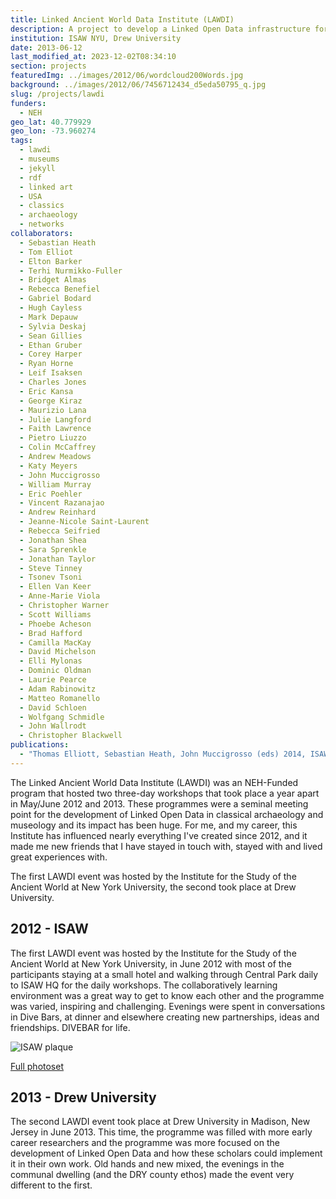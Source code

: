 ```yaml
---
title: Linked Ancient World Data Institute (LAWDI)
description: A project to develop a Linked Open Data infrastructure for the Ancient World
institution: ISAW NYU, Drew University
date: 2013-06-12
last_modified_at: 2023-12-02T08:34:10
section: projects
featuredImg: ../images/2012/06/wordcloud200Words.jpg
background: ../images/2012/06/7456712434_d5eda50795_q.jpg
slug: /projects/lawdi
funders:
  - NEH
geo_lat: 40.779929
geo_lon: -73.960274
tags:
  - lawdi
  - museums
  - jekyll
  - rdf
  - linked art
  - USA
  - classics
  - archaeology
  - networks
collaborators:
  - Sebastian Heath
  - Tom Elliot
  - Elton Barker
  - Terhi Nurmikko-Fuller
  - Bridget Almas
  - Rebecca Benefiel
  - Gabriel Bodard
  - Hugh Cayless
  - Mark Depauw
  - Sylvia Deskaj
  - Sean Gillies
  - Ethan Gruber
  - Corey Harper
  - Ryan Horne
  - Leif Isaksen
  - Charles Jones
  - Eric Kansa
  - George Kiraz
  - Maurizio Lana
  - Julie Langford
  - Faith Lawrence
  - Pietro Liuzzo
  - Colin McCaffrey
  - Andrew Meadows
  - Katy Meyers
  - John Muccigrosso
  - William Murray
  - Eric Poehler
  - Vincent Razanajao
  - Andrew Reinhard
  - Jeanne-Nicole Saint-Laurent
  - Rebecca Seifried
  - Jonathan Shea
  - Sara Sprenkle
  - Jonathan Taylor
  - Steve Tinney
  - Tsonev Tsoni
  - Ellen Van Keer
  - Anne-Marie Viola
  - Christopher Warner
  - Scott Williams
  - Phoebe Acheson
  - Brad Hafford
  - Camilla MacKay
  - David Michelson
  - Elli Mylonas
  - Dominic Oldman
  - Laurie Pearce
  - Adam Rabinowitz
  - Matteo Romanello
  - David Schloen
  - Wolfgang Schmidle
  - John Wallrodt
  - Christopher Blackwell
publications: 
  - "Thomas Elliott, Sebastian Heath, John Muccigrosso (eds) 2014, ISAW Papers 7: Current Practice in Linked Open Data for the Ancient World http://doi.org/2333.1/gxd256w7"
---
```


The Linked Ancient World Data Institute (LAWDI) was an NEH-Funded program that hosted two three-day workshops that took 
place a year apart in May/June 2012 and 2013. These programmes were a seminal meeting point for the development of Linked Open 
Data in classical archaeology and museology and its impact has been huge. For me, and my career, this Institute has influenced 
nearly everything I've created since 2012, and it made me new friends that I have stayed in touch with, stayed with and lived great experiences
with. 

The first LAWDI event was hosted by the Institute for the Study of the Ancient World at New York University, 
the second took place at Drew University.

## 2012 - ISAW

The first LAWDI event was hosted by the Institute for the Study of the Ancient World at New York University, in June 2012 
with most of the participants staying at a small hotel and walking through Central Park daily to ISAW HQ for the daily 
workshops. The collaboratively learning environment was a great way to get to know each other and the programme was varied,
inspiring and challenging. Evenings were spent in conversations in Dive Bars, at dinner and elsewhere creating new 
partnerships, ideas and friendships. DIVEBAR for life.

![ISAW plaque](https://live.staticflickr.com/7212/7337644892_b497a8c653_b.jpg)

[Full photoset](https://www.flickr.com/photos/finds/albums/72157630049540234)

## 2013 - Drew University

The second LAWDI event took place at Drew University in Madison, New Jersey in June 2013. This time, the programme was 
filled with more early career researchers and the programme was more focused on the development of Linked Open Data and 
how these scholars could implement it in their own work. Old hands and new mixed, the evenings in the communal dwelling 
(and the DRY county ethos) made the event very different to the first.



